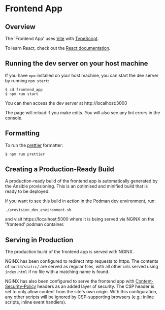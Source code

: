 # Frontend App

## Overview

The 'Frontend App' uses [Vite](https://vite.dev/) with [TypeScript](https://www.typescriptlang.org).

To learn React, check out the [React documentation](https://react.dev/).


## Running the dev server on your host machine

If you have `npm` installed on your host machine, you can start the dev server
by running `npm start`:

```
$ cd frontend_app
$ npm run start
```

You can then access the dev server at http://localhost:3000

The page will reload if you make edits. You will also see any lint errors in
the console.

## Formatting

To run the [prettier](https://prettier.io) formatter:

```
$ npm run prettier
```

## Creating a Production-Ready Build

A production-ready build of the frontend app is automatically generated by the
Ansible provisioning. This is an optimised and minified build that is ready to
be deployed.

If you want to see this build in action in the Podman dev environment, run:

```
./provision_dev_environment.sh
```

and visit https://localhost:5000 where it is being  served via NGINX on the 
'frontend' podman container.

## Serving in Production

The production build of the frontend app is served with NGINX.

NGINX has been configured to redirect http requests to https. The contents of
`build/static/` are served as regular files, with all other urls served using
`index.html` if no file with a matching name is found.

NGINX has also been configured to serve the frontend app with 
[Content-Security-Policy](https://developer.mozilla.org/en-US/docs/Web/HTTP/CSP)
headers as an added layer of security. The CSP header is set to only allow content
from the site's own origin. With this configuration, any other scripts will be
ignored by CSP-supporting browsers (e.g.: inline scripts, inline event handlers). 
